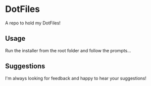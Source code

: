 # DotFiles
A repo to hold my DotFiles!

## Usage
Run the installer from the root folder and follow the prompts...

## Suggestions
I'm always looking for feedback and happy to hear your suggestions!

